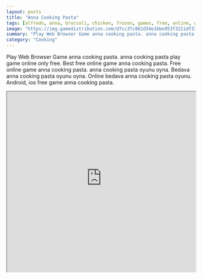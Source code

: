```yaml
---
layout: posts
title: "Anna Cooking Pasta"
tags: [alfredo, anna, broccoli, chicken, frozen, games, free, online, games, oyna, game, free, games, play, play, games]
image: "https://img.gamedistribution.com/d7cc3fc862d34e1bbe953f3211df330f.jpg"
summary: "Play Web Browser Game anna cooking pasta. anna cooking pasta play game online only free. Best free online game anna cooking pasta. Free online game anna cooking pasta. anna cooking pasta oyunu oyna. Bedava anna cooking pasta oyunu oyna. Online bedava anna cooking pasta oyunu. Android, ios free game anna cooking pasta."
category: "Cooking"
---
```


Play Web Browser Game anna cooking pasta. anna cooking pasta play game online only free. Best free online game anna cooking pasta. Free online game anna cooking pasta. anna cooking pasta oyunu oyna. Bedava anna cooking pasta oyunu oyna. Online bedava anna cooking pasta oyunu. Android, ios free game anna cooking pasta.

<iframe width="100%" height="480px;" src="https://flash.gamedistribution.com?game=d7cc3fc862d34e1bbe953f3211df330f"></iframe>